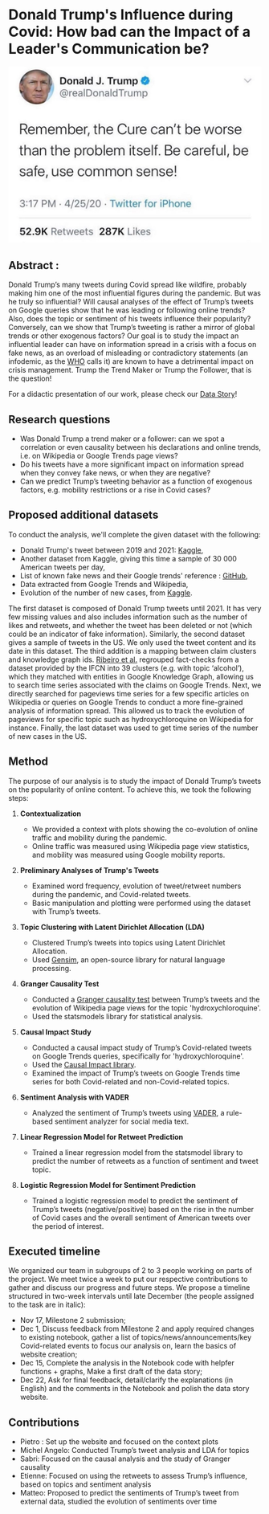 # Donald Trump's Influence during Covid: How bad can the Impact of a Leader's Communication be?

<img src="images/trump_sample_tweet.jpg">

## Abstract :

Donald Trump’s many tweets during Covid spread like wildfire, probably making him one of the most influential figures during the pandemic. But was he truly so influential? Will causal analyses of the effect of Trump’s tweets on Google queries show that he was leading or following online trends? Also, does the topic or sentiment of his tweets influence their popularity? Conversely, can we show that Trump’s tweeting is rather a mirror of global trends or other exogenous factors? Our goal is to study the impact an influential leader can have on information spread in a crisis with a focus on fake news, as an overload of misleading or contradictory statements (an infodemic, as the [WHO](https://www.who.int/health-topics/infodemic#tab=tab_1) calls it) are known to have a detrimental impact on crisis management. Trump the Trend Maker or Trump the Follower, that is the question!

For a didactic presentation of our work, please check our [Data Story](https://mellopietro.github.io/adadakadavra-datastory/#topic=2&lambda=1&term=)!

## Research questions

- Was Donald Trump a trend maker or a follower: can we spot a correlation or even causality between his declarations and online trends, i.e. on Wikipedia or Google Trends page views?
- Do his tweets have a more significant impact on information spread when they convey fake news, or when they are negative?
- Can we predict Trump’s tweeting behavior as a function of exogenous factors, e.g. mobility restrictions or a rise in Covid cases?
    
## Proposed additional datasets

To conduct the analysis, we'll complete the given dataset with the following:

- Donald Trump's tweet between 2019 and
  2021: [Kaggle](https://www.kaggle.com/datasets/codebreaker619/donald-trump-tweets-dataset),
- Another dataset from Kaggle, giving this time a sample of 30 000 American tweets per day,
- List of known fake news and their Google trends'
  reference : [GitHub](https://github.com/epfl-dlab/fact-checkers-fact-check/blob/main/data/kg_ids.json),
- Data extracted from Google Trends and Wikipedia,
- Evolution of the number of new cases, from [Kaggle](https://www.kaggle.com/datasets/niketchauhan/covid-19-time-series-data?select=time-series-19-covid-combined.csv).

The first dataset is composed of Donald Trump tweets until 2021. It has very few
missing values and also includes information such as the number of likes and
retweets, and whether the tweet has been deleted or not (which could be an
indicator of fake information). Similarly, the second dataset gives a sample of tweets 
in the US. We only used the tweet content and its date in this dataset.
The third addition is a mapping between claim clusters and knowledge graph ids.
[Ribeiro et al.](https://arxiv.org/abs/2109.09322) regrouped fact-checks from a dataset provided by the IFCN into 39
clusters (e.g. with topic ‘alcohol’), which they matched with entities in Google
Knowledge Graph, allowing us to search time series associated with the claims on
Google Trends.
Next, we directly searched for pageviews time series for a few specific articles on
Wikipedia or queries on Google Trends to conduct a more fine-grained analysis of
information spread. This allowed us to track the evolution of pageviews for specific
topic such as hydroxychloroquine on Wikipedia for instance.
Finally, the last dataset was used to get time series of the number of new cases in the US.

## Method

The purpose of our analysis is to study the impact of Donald Trump’s tweets on the popularity of online content. To achieve this, we took the following steps:

1. **Contextualization**
    - We provided a context with plots showing the co-evolution of online traffic and mobility during the pandemic.
    - Online traffic was measured using Wikipedia page view statistics, and mobility was measured using Google mobility reports.

2. **Preliminary Analyses of Trump's Tweets**
    - Examined word frequency, evolution of tweet/retweet numbers during the pandemic, and Covid-related tweets.
    - Basic manipulation and plotting were performed using the dataset with Trump’s tweets.

3. **Topic Clustering with Latent Dirichlet Allocation (LDA)**
    - Clustered Trump’s tweets into topics using Latent Dirichlet Allocation.
    - Used [Gensim](https://radimrehurek.com/gensim/), an open-source library for natural language processing.

4. **Granger Causality Test**
    - Conducted a [Granger causality test](https://en.wikipedia.org/wiki/Granger_causality) between Trump’s tweets and the evolution of Wikipedia page views for the topic 'hydroxychloroquine'.
    - Used the statsmodels library for statistical analysis.

5. **Causal Impact Study**
    - Conducted a causal impact study of Trump’s Covid-related tweets on Google Trends queries, specifically for 'hydroxychloroquine'.
    - Used the [Causal Impact library](https://google.github.io/CausalImpact/CausalImpact.html).
    - Examined the impact of Trump’s tweets on Google Trends time series for both Covid-related and non-Covid-related topics.

6. **Sentiment Analysis with VADER**
    - Analyzed the sentiment of Trump’s tweets using [VADER](https://www.analyticsvidhya.com/blog/2021/06/vader-for-sentiment-analysis/), a rule-based sentiment analyzer for social media text.

7. **Linear Regression Model for Retweet Prediction**
    - Trained a linear regression model from the statsmodel library to predict the number of retweets as a function of sentiment and tweet topic.

8. **Logistic Regression Model for Sentiment Prediction**
    - Trained a logistic regression model to predict the sentiment of Trump’s tweets (negative/positive) based on the rise in the number of Covid cases and the overall sentiment of American tweets over the period of interest.


## Executed timeline
We organized our team in subgroups of 2 to 3 people working on parts of the
project. We meet twice a week to put our respective contributions to gather and
discuss our progress and future steps.
We propose a timeline structured in two-week intervals until late December (the
people assigned to the task are in italic):
- Nov 17, Milestone 2 submission;
- Dec 1, Discuss feedback from Milestone 2 and apply required changes to
existing notebook, gather a list of
topics/news/announcements/key Covid-related events to focus our analysis
on, learn the basics of website creation;
- Dec 15, Complete the analysis in the Notebook code with helpfer functions +
graphs, Make a first draft of the data story;
- Dec 22, Ask for final feedback, detail/clarify the explanations (in English) and
the comments in the Notebook and polish the data story website.


## Contributions
- Pietro : Set up the website and focused on the context plots
- Michel Angelo: Conducted Trump’s tweet analysis and LDA for topics
- Sabri: Focused on the causal analysis and the study of Granger causality
- Etienne: Focused on using the retweets to assess Trump’s influence, based on topics and sentiment analysis
- Matteo: Proposed to predict the sentiments of Trump’s tweet from external data, studied the evolution of sentiments over time

